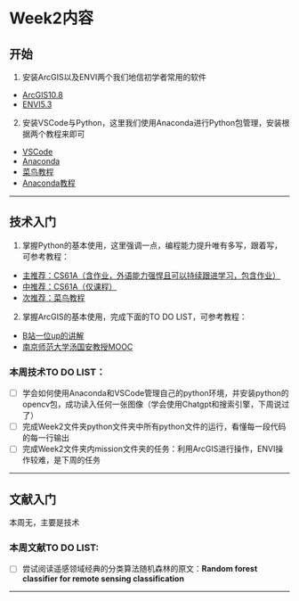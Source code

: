 # Week2内容
## 开始
1. 安装ArcGIS以及ENVI两个我们地信初学者常用的软件
* [ArcGIS10.8](https://mp.weixin.qq.com/s/4PW8LEGrRqxal3y-lwX06Q)
* [ENVI5.3](https://mp.weixin.qq.com/s/iBYpFlrVQvzNQmfWAf1WZg)
2. 安装VSCode与Python，这里我们使用Anaconda进行Python包管理，安装根据两个教程来即可
* [VSCode](https://code.visualstudio.com/)
* [Anaconda](https://www.anaconda.com/download/#macos)
* [菜鸟教程](https://www.runoob.com/python3/python3-tutorial.html)
* [Anaconda教程](https://zhuanlan.zhihu.com/p/32925500)

***

## 技术入门
1. 掌握Python的基本使用，这里强调一点，编程能力提升唯有多写，跟着写，可参考教程：
* [主推荐：CS61A（含作业，外语能力强悍且可以持续跟进学习，包含作业）](https://cs61a.org/)
* [中推荐：CS61A（仅课程）](https://www.bilibili.com/video/BV1s3411G7yM/?spm_id_from=333.337.search-card.all.click&vd_source=37637236b9378fa05cf47dbdc81be5df)
* [次推荐：菜鸟教程](https://www.runoob.com/python3/python3-tutorial.html)


2. 掌握ArcGIS的基本使用，完成下面的TO DO LIST，可参考教程：
* [B站一位up的讲解](https://www.bilibili.com/video/BV1w54y1a79R?p=2&vd_source=37637236b9378fa05cf47dbdc81be5df)
* [南京师范大学汤国安教授MOOC](https://www.icourse163.org/course/NJNU-1206774803?from=searchPage&outVendor=zw_mooc_pcssjg_)

### 本周技术TO DO LIST：
- [ ] 学会如何使用Anaconda和VSCode管理自己的python环境，并安装python的opencv包，成功读入任何一张图像（学会使用Chatgpt和搜索引擎，下周说过了）
- [ ] 完成Week2文件夹python文件夹中所有python文件的运行，看懂每一段代码的每一行输出
- [ ] 完成Week2文件夹内mission文件夹的任务：利用ArcGIS进行操作，ENVI操作较难，是下周的任务

***

## 文献入门
本周无，主要是技术

### 本周文献TO DO LIST:
- [ ] 尝试阅读遥感领域经典的分类算法随机森林的原文：<b>Random forest classifier for remote sensing classification</b>

***